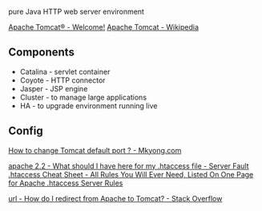 pure Java HTTP web server environment

[Apache Tomcat® - Welcome!](https://tomcat.apache.org/index.html)
[Apache Tomcat - Wikipedia](https://en.wikipedia.org/wiki/Apache_Tomcat)

## Components

- Catalina - servlet container
- Coyote - HTTP connector
- Jasper - JSP engine
- Cluster - to manage large applications
- HA - to upgrade environment running live


## Config

[How to change Tomcat default port ? - Mkyong.com](https://mkyong.com/tomcat/how-to-change-tomcat-default-port/)

[apache 2.2 - What should I have here for my .htaccess file - Server Fault](https://serverfault.com/questions/96451/what-should-i-have-here-for-my-htaccess-file?rq=1)
[.htaccess Cheat Sheet - All Rules You Will Ever Need, Listed On One Page for Apache .htaccess Server Rules](https://htaccesscheatsheet.com/#serve-all-requests-with-one-php-file)


[url - How do I redirect from Apache to Tomcat? - Stack Overflow](https://stackoverflow.com/questions/603765/how-do-i-redirect-from-apache-to-tomcat)